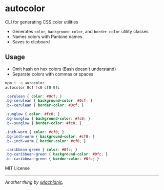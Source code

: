 # autocolor

CLI for generating CSS color utilities

- Generates `color`, `background-color`, and `border-color` utility classes
- Names colors with Pantone names
- Saves to clipboard

## Usage

- Omit hash on hex colors (Bash doesn't understand)
- Separate colors with commas or spaces

```sh
npm i -g autocolor
autocolor 0cf fc0 cf0 0fc
```

```css
.cerulean { color: #0cf; }
.bg-cerulean { background-color: #0cf; }
.b--cerulean { border-color: #0cf; }

.sunglow { color: #fc0; }
.bg-sunglow { background-color: #fc0; }
.b--sunglow { border-color: #fc0; }

.inch-worm { color: #cf0; }
.bg-inch-worm { background-color: #cf0; }
.b--inch-worm { border-color: #cf0; }

.caribbean-green { color: #0fc; }
.bg-caribbean-green { background-color: #0fc; }
.b--caribbean-green { border-color: #0fc; }
```

MIT License

___
*Another thing by [@lachlanjc](https://lachlanjc.me).*
